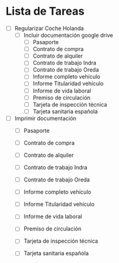 # Lista de Tareas
-[ ] Regularizar Coche Holanda
  -[ ] Incluir documentación google drive
    -[ ] Pasaporte
    -[ ] Contrato de compra
    -[ ] Contrato de alquiler
    -[ ] Contrato de trabajo Indra
    -[ ] Contrato de trabajo Oreda
    -[ ] Informe completo vehículo
    -[ ] Informe Titularidad vehículo
    -[ ] Informe de vida laboral
    -[ ] Premiso de circulación
    -[ ] Tarjeta de inspección técnica
    -[ ] Tarjeta sanitaria española

-[ ] Imprimir documentación
    -[ ] Pasaporte
    -[ ] Contrato de compra
    -[ ] Contrato de alquiler
    -[ ] Contrato de trabajo Indra
    -[ ] Contrato de trabajo Oreda
    -[ ] Informe completo vehículo
    -[ ] Informe Titularidad vehículo
    -[ ] Informe de vida laboral
    -[ ] Premiso de circulación
    -[ ] Tarjeta de inspección técnica
    -[ ] Tarjeta sanitaria española
    


